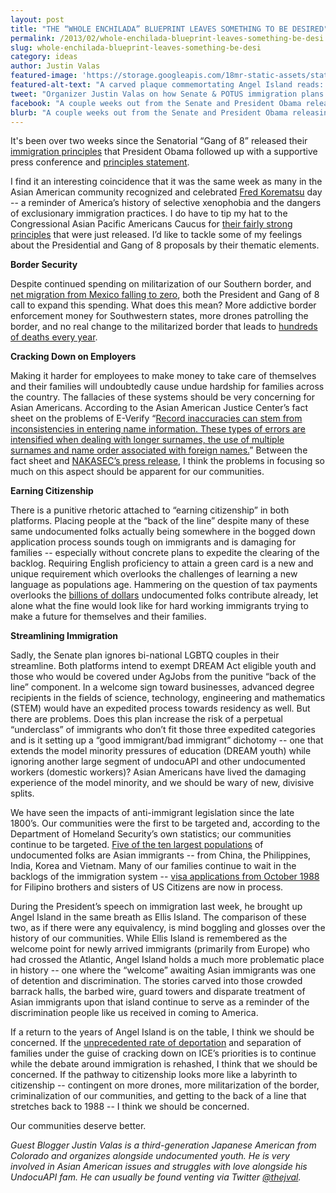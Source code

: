 ```yaml
---
layout: post
title: "THE “WHOLE ENCHILADA” BLUEPRINT LEAVES SOMETHING TO BE DESIRED"
permalink: /2013/02/whole-enchilada-blueprint-leaves-something-be-desi.html
slug: whole-enchilada-blueprint-leaves-something-be-desi
category: ideas
author: Justin Valas
featured-image: 'https://storage.googleapis.com/18mr-static-assets/static/images/featured/2013-02-13-whole-enchilada-blueprint-leaves-something-be-desi.jpg'
featured-alt-text: "A carved plaque commemortating Angel Island reads: In 1910, the Immigration Station was moved from the San Francisco waterfront to Angel Island. Like Ellis Island in New York, Angel Island offered an isolated location that could be tightly controlled. Unlike Ellis Island, Angel Island came to symbolize discrimination and exclusion instead of welcome. As the primary point of entry on the west coast, this facility enforced the Chinese Exclusion Act and subsequent federal laws that restricted the immigration of 'undesirable' groups."
tweet: "Organizer Justin Valas on how Senate & POTUS immigration plans fall short #18MR"
facebook: "A couple weeks out from the Senate and President Obama releasing their immigrations plans, Japanese American organizer Justin Valas weights in on the two proposals, and where they could fall short on their principles for humane reform."
blurb: "A couple weeks out from the Senate and President Obama releasing their immigrations plans, Japanese American organizer Justin Valas weights in on the two proposals, and where they could fall short on their principles for humane reform."
---
```


It's been over two weeks since the Senatorial “Gang of 8” released their [immigration principles](http://www.docstoc.com/docs/142894316/Bipartisan-immigration-plan) that President Obama followed up with a supportive press conference and [principles statement](http://colorlines.com/archives/2013/01/obama_immigration_plan_fact_sheet.html).

I find it an interesting coincidence that it was the same week as many in the Asian American community recognized and celebrated [Fred Korematsu](http://korematsuinstitute.org/institute/aboutfred/) day -- a reminder of America’s history of selective xenophobia and the dangers of exclusionary immigration practices. I do have to tip my hat to the Congressional Asian Pacific Americans Caucus for [their fairly strong principles](http://capac-chu.house.gov/immigration2013) that were just released. I’d like to tackle some of my feelings about the Presidential and Gang of 8 proposals by their thematic elements.

__Border Security__

Despite continued spending on militarization of our Southern border, and [net migration from Mexico falling to zero](http://www.pewhispanic.org/2012/04/23/net-migration-from-mexico-falls-to-zero-and-perhaps-less/), both the President and Gang of 8 call to expand this spending. What does this mean? More addictive border enforcement money for Southwestern states, more drones patrolling the border, and no real change to the militarized border that leads to [hundreds of deaths every year](http://www.huffingtonpost.com/2012/08/17/border-crossing-deaths-illegal-immigration_n_1783912.html).

__Cracking Down on Employers__

Making it harder for employees to make money to take care of themselves and their families will undoubtedly cause undue hardship for families across the country. The fallacies of these systems should be very concerning for Asian Americans. According to the Asian American Justice Center’s fact sheet on the problems of E-Verify “[Record inaccuracies can stem from inconsistencies in entering name information. These types of errors are intensified when dealing with longer surnames, the use of multiple surnames and name order associated with foreign names.](http://www.advancingequality.org/files/AAPI%20E-Verify%20Fact%20Sheet-1.pdf)” Between the fact sheet and [NAKASEC’s press release](http://nakasec.org/blog/2748), I think the problems in focusing so much on this aspect should be apparent for our communities.

__Earning Citizenship__

There is a punitive rhetoric attached to “earning citizenship” in both platforms. Placing people at the “back of the line” despite many of these same undocumented folks actually being somewhere in the bogged down application process sounds tough on immigrants and is damaging for families -- especially without concrete plans to expedite the clearing of the backlog. Requiring English proficiency to attain a green card is a new and unique requirement which overlooks the challenges of learning a new language as populations age. Hammering on the question of tax payments overlooks the [billions of dollars](http://www.nytimes.com/2007/04/16/nyregion/16immig.html?pagewanted=all&_r=0) undocumented folks contribute already, let alone what the fine would look like for hard working immigrants trying to make a future for themselves and their families.

__Streamlining Immigration__

Sadly, the Senate plan ignores bi-national LGBTQ couples in their streamline. Both platforms intend to exempt DREAM Act eligible youth and those who would be covered under AgJobs from the punitive “back of the line” component. In a welcome sign toward businesses, advanced degree recipients in the fields of science, technology, engineering and mathematics (STEM) would have an expedited process towards residency as well. But there are problems. Does this plan increase the risk of a perpetual “underclass” of immigrants who don’t fit those three expedited categories and is it setting up a “good immigrant/bad immigrant” dichotomy -- one that extends the model minority pressures of education (DREAM youth) while ignoring another large segment of undocuAPI and other undocumented workers (domestic workers)? Asian Americans have lived the damaging experience of the model minority, and we should be wary of new, divisive splits.

We have seen the impacts of anti-immigrant legislation since the late 1800’s. Our communities were the first to be targeted and, according to the Department of Homeland Security’s own statistics; our communities continue to be targeted. [Five of the ten largest populations](http://www.dhs.gov/xlibrary/assets/statistics/publications/ois_ill_pe_2011.pdf) of undocumented folks are Asian immigrants -- from China, the Philippines, India, Korea and Vietnam. Many of our families continue to wait in the backlogs of the immigration system -- [visa applications from October 1988](http://www.travel.state.gov/visa/bulletin/bulletin_5630.html) for Filipino brothers and sisters of US Citizens are now in process.

During the President’s speech on immigration last week, he brought up Angel Island in the same breath as Ellis Island. The comparison of these two, as if there were any equivalency, is mind boggling and glosses over the history of our communities. While Ellis Island is remembered as the welcome point for newly arrived immigrants (primarily from Europe) who had crossed the Atlantic, Angel Island holds a much more problematic place in history -- one where the “welcome” awaiting Asian immigrants was one of detention and discrimination. The stories carved into those crowded barrack halls, the barbed wire, guard towers and disparate treatment of Asian immigrants upon that island continue to serve as a reminder of the discrimination people like us received in coming to America.

If a return to the years of Angel Island is on the table, I think we should be concerned. If the [unprecedented rate of deportation](http://www.huffingtonpost.com/2012/12/21/immigration-deportation_n_2348090.html) and separation of families under the guise of cracking down on ICE’s priorities is to continue while the debate around immigration is rehashed, I think that we should be concerned. If the pathway to citizenship looks more like a labyrinth to citizenship -- contingent on more drones, more militarization of the border, criminalization of our communities, and getting to the back of a line that stretches back to 1988 -- I think we should be concerned.

Our communities deserve better.

_Guest Blogger Justin Valas is a third-generation Japanese American from Colorado and organizes alongside undocumented youth. He is very involved in Asian American issues and struggles with love alongside his UndocuAPI fam. He can usually be found venting via Twitter [@thejval](https://www.twitter.com/thejval)._

 